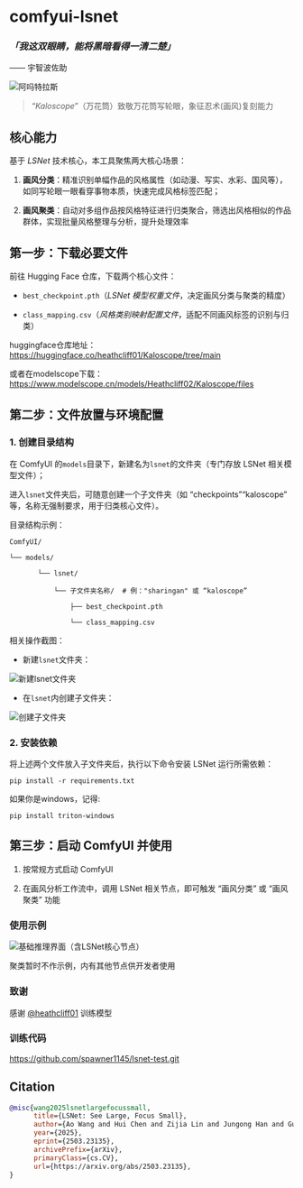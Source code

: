 # comfyui-lsnet

### *「我这双眼睛，能将黑暗看得一清二楚」*

  —— 宇智波佐助

![阿吗特拉斯](https://github.com/user-attachments/assets/a9d16b72-b577-4458-bc10-604eb82fefea)

> “*Kaloscope*”（万花筒）致敬万花筒写轮眼，象征忍术(画风)复刻能力

## 核心能力

基于 *LSNet* 技术核心，本工具聚焦两大核心场景：

1. **画风分类**：精准识别单幅作品的风格属性（如动漫、写实、水彩、国风等），如同写轮眼一眼看穿事物本质，快速完成风格标签匹配；

2. **画风聚类**：自动对多组作品按风格特征进行归类聚合，筛选出风格相似的作品群体，实现批量风格整理与分析，提升处理效率

## 第一步：下载必要文件

前往 Hugging Face 仓库，下载两个核心文件：

* `best_checkpoint.pth`（*LSNet 模型权重文件*，决定画风分类与聚类的精度）

* `class_mapping.csv`（*风格类别映射配置文件*，适配不同画风标签的识别与归类）

huggingface仓库地址：https://huggingface.co/heathcliff01/Kaloscope/tree/main

或者在modelscope下载：https://www.modelscope.cn/models/Heathcliff02/Kaloscope/files

## 第二步：文件放置与环境配置

### 1. 创建目录结构

在 ComfyUI 的`models`目录下，新建名为`lsnet`的文件夹（专门存放 LSNet 相关模型文件）；

进入`lsnet`文件夹后，可随意创建一个子文件夹（如 “checkpoints”“kaloscope” 等，名称无强制要求，用于归类核心文件）。

目录结构示例：



```
ComfyUI/

└── models/

       └── lsnet/

           └── 子文件夹名称/  # 例："sharingan" 或 “kaloscope”

               ├── best_checkpoint.pth

               └── class_mapping.csv
```

相关操作截图：

* 新建`lsnet`文件夹：

![新建lsnet文件夹](https://github.com/user-attachments/assets/d959be3c-156c-4c54-9076-f9f5a25000a9)

* 在`lsnet`内创建子文件夹：

![创建子文件夹](https://github.com/user-attachments/assets/f64d8e9c-8047-424b-b9b0-8a6ec1732ef0)

### 2. 安装依赖

将上述两个文件放入子文件夹后，执行以下命令安装 LSNet 运行所需依赖：

```
pip install -r requirements.txt
```

如果你是windows，记得:

```
pip install triton-windows
```

## 第三步：启动 ComfyUI 并使用

1. 按常规方式启动 ComfyUI

2. 在画风分析工作流中，调用 LSNet 相关节点，即可触发 “画风分类” 或 “画风聚类” 功能

### 使用示例

![基础推理界面（含LSNet核心节点）](https://github.com/user-attachments/assets/28cc2820-ff5d-4290-8ac2-339763947e91)

聚类暂时不作示例，内有其他节点供开发者使用

### 致谢

感谢 [@heathcliff01](https://huggingface.co/heathcliff01) 训练模型

### 训练代码

https://github.com/spawner1145/lsnet-test.git

## Citation

```BibTeX
@misc{wang2025lsnetlargefocussmall,
      title={LSNet: See Large, Focus Small}, 
      author={Ao Wang and Hui Chen and Zijia Lin and Jungong Han and Guiguang Ding},
      year={2025},
      eprint={2503.23135},
      archivePrefix={arXiv},
      primaryClass={cs.CV},
      url={https://arxiv.org/abs/2503.23135}, 
}
```
